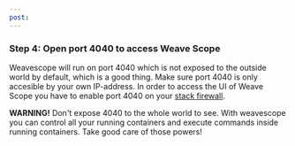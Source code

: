 ```yaml
---
post: 
---
```


### Step 4: Open port 4040 to access Weave Scope

Weavescope will run on port 4040 which is not exposed to the outside world by default, which is a good thing. Make sure port 4040 is only accesible by your own IP-address. In order to access the UI of Weave Scope you have to enable port 4040 on your [stack firewall](http://help.cloud66.com/managing-your-stack/stac).

**WARNING!** 
Don't expose 4040 to the whole world to see. With weavescope you can control all your running containers and execute commands inside running containers. Take good care of those powers!
